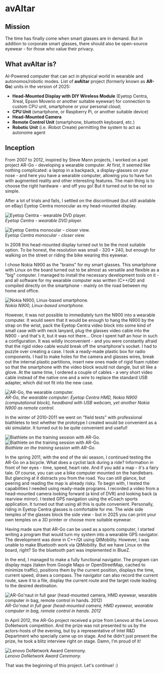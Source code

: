 # avAItar

## Mission
The time has finally come when smart glasses are in demand. But in addition to corporate smart glasses, there should also be open-source eyewear - for those who value their privacy.

## What avAItar is?
AI-Powered computer that can act in physical world in wearable and autonomos/robotic modes.
List of **avAItar** project (formerly known as **AR-Go**) units in the version of 2025:
 - **Head-Mounted Display with DIY Wireless Module** (Eyetop Centra, Xreal, Epson Moverio or another suitable eyewear) for connection to custom CPU unit, smartphone or your personal cloud;
 - **CPU Unit** (smartphone, or Raspberry Pi, or another suitable device)
 - **Head-Mounted Camera**
 - **Remote Control Unit** (smartphone, bluetooth keyboard, etc.)
 - **Robotic Unit** (i.e. iRobot Create) permitting the system to act as autonome agent

## Inception
From 2007 to 2012, inspired by Steve Mann projects, I worked on a pet project AR-Go - developing a wearable computer. At first, it seemed like nothing complicated: a laptop in a backpack, a display-glasses on your nose - and here you have a wearable computer, allowing you to have fun with augmented reality and other interesting features. The main thing is to choose the right hardware - and off you go! But it turned out to be not so simple.

After a lot of trials and fails, I settled on the discontinued (but still available on eBay) Eyetop Centra monocular as my head-mounted display.

![Eyetop Centra - wearable DVD player.](https://habrastorage.org/r/w1560/storage2/d0a/deb/cd8/d0adebcd8950901e3a2b3da9c22537b2.png)\
_Eyetop Centra - wearable DVD player._

![Eyetop Centra monocular - closer view.](https://habrastorage.org/r/w1560/storage2/168/db7/efa/168db7efaa3fd6b726518a1c46394e9c.png)\
_Eyetop Centra monocular - closer view._

In 2008 this head-mounted display turned out to be the most suitable option. To be honest, the resolution was small - 320 * 240, but enough for walking on the street or riding the bike wearing this eyewear.

I chose Nokia N900 as the "brains" for my smart glasses. This smartphone with Linux on the board turned out to be almost as versatile and flexible as a "big" computer. I managed to install the necessary development tools on it - and all software for my wearable computer was written (C++/Qt) and compiled directly on the smartphone - mainly on the road between my home and office.

![Nokia N900, Linux-based smartphone.](https://habrastorage.org/r/w1560/storage2/536/719/81d/53671981d9ff087e2df6fa6a27ce4232.png)\
_Nokia N900, Linux-based smartphone._

However, it was not possible to immediately turn the N900 into a wearable computer. It would seem that it would be enough to hang the N900 by the strap on the wrist, pack the Eyetop Centra video block into some kind of small case with  with neck lanyard, plug the glasses video cable into the N900 - and that's it, but it was not there... Once I spent half an hour in such a configuration. It was wildly inconvenient - and you were constantly afraid that the rigid video cable would break off the smartphone's socket. I had to puzzle over creating a case. I took a ready-made plastic box for radio components. I had to make holes for the camera and glasses wires, break out the internal plastic partitions, insert new ones made of rigid foam rubber so that the smartphone with the video block would not dangle, but sit like a glove. At the same time, I ordered a couple of cables - a very short video cable instead of the native one and a wire to replace the standard USB adapter, which did not fit into the new case.

![AR-Go, the wearable computer.](https://habrastorage.org/r/w1560/storage2/43d/d87/728/43dd87728df13ed3f7279a6b45310554.png)\
_AR-Go, the wearable computer: Eyetop Centra HMD, Nokia N900 (computational block), headband with USB webcam, yet another Nokia N900 as remote control._

In the winter of 2010-2011 we went on "field tests" with professional biathletes to test whether the prototype I created would be convenient as a ski simulator. It turned out to be quite convenient and useful!

![Biathlete on the training session with AR-Go.](https://habrastorage.org/r/w1560/storage2/990/6a4/72c/9906a472cc4b6f60085345f5cf16f79c.jpg)
![Biathlete on the training session with AR-Go.](https://habrastorage.org/r/w1560/storage2/504/08b/c3e/50408bc3e43120a53119498bac44d24b.jpg)\
_Biathlete on the training session with AR-Go._

In the spring 2011, with the end of the ski season, I continued testing the AR-Go on a bicycle. What does a cyclist lack during a ride? Information in front of her eyes - time, speed, heart rate. And if you add a map - it's a fairy tale. Of course, you can use a bike computer mounted on the handlebars. But glancing at it distracts you from the road. You can still glance, but peering and reading the map is already risky. To begin with, I tested the capabilities I needed using ready-made programs. I recorded a video from a head-mounted camera looking forward (a kind of DVR) and looking back (a rearview mirror). I tested GPS navigation using the eCoach sports application. It turned out that using all this is quite convenient. Personally, riding in Eyetop Centra glasses is comfortable for me. The wide side temples of the glasses block the side view - but in 2025 you can print your own temples on a 3D printer or choose more suitable eyewear.

Having made sure that AR-Go can be used as a sports computer, I started writing a program that would turn my system into a wearable GPS navigator. The development was done in C++/Qt using QtMobility. However, I was unable to make Bluetooth work via QtMobility. But we have Linux on the board, right? So the bluetooth part was implemented in BlueZ.

In the end, I managed to make a fully functional navigator. The program can display maps (taken from Google Maps or OpenStreetMap, cached to minimize traffic), positions them by the current position, displays the time, current speed, draws a compass. The navigator can also record the current route, save it to a file, display the current route and the target route leading to the desired destination.

![AR-Go'naut in full gear (head-mounted camera, HMD eyewear, wearable computer in bag, remote control in hands. 2012)](https://habrastorage.org/r/w1560/storage2/61a/771/5b1/61a7715b17eb90abeaaed67248742751.jpg)\
_AR-Go'naut in full gear (head-mounted camera, HMD eyewear, wearable computer in bag, remote control in hands. 2012_

In April 2012, the AR-Go project received a prize from Lenovo at the Lenovo DoNetwork competition. And the prize was not presented to us by the actors-hosts of the evening, but by a representative of Intel R&D Department who specially came up on stage. And he didn’t just present the prize, he took a blitz interview right on stage. Damn, I’m proud of it!

![Lenovo DoNetwork Award Ceremony.](https://habrastorage.org/r/w1560/storage2/517/913/de1/517913de19611284e8958da58c32fdb6.jpg)\
_Lenovo DoNetwork Award Ceremony._

That was the beginning of this project. Let's continue! :)
